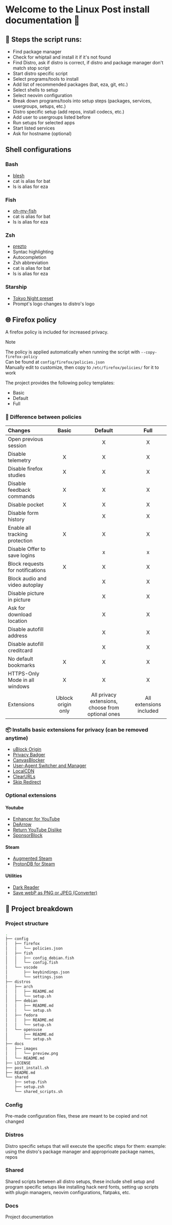 # Welcome to the Linux Post install documentation 👋

## 📃 Steps the script runs:
* Find package manager
* Check for whiptail and install it if it's not found
* Find Distro, ask if distro is correct, if distro and package manager don't match stop script
* Start distro specific script
* Select programs/tools to install
* Add list of recommended packages (bat, eza, git, etc.)
* Select shells to setup
* Select neovim configuration
* Break down programs/tools into setup steps (packages, services, usergroups, setups, etc.)
* Distro specific setup (add repos, install codecs, etc.)
* Add user to usergroups listed before
* Run setups for selected apps
* Start listed services
* Ask for hostname (optional)

## Shell configurations

### Bash
* [blesh](https://github.com/akinomyoga/ble.sh)
* cat is alias for bat
* ls is alias for eza

### Fish
* [oh-my-fish](https://github.com/oh-my-fish/oh-my-fish)
* cat is alias for bat
* ls is alias for eza

### Zsh
* [prezto](https://github.com/sorin-ionescu/prezto)
* Syntac highlighting
* Autocompletion
* Zsh abbreviation
* cat is alias for bat
* ls is alias for eza

### Starship
* [Tokyo Night preset](https://starship.rs/presets/tokyo-night)
* Prompt's logo changes to distro's logo

## 🌐 Firefox policy
A firefox policy is included for increased privacy.

> [!NOTE]
> The policy is applied automatically when running the script with ``--copy-firefox-policy`` <br />
> Can be found at ``config/firefox/policies.json`` <br />
> Manually edit to customize, then copy to ``/etc/firefox/policies/`` for it to work

The project provides the following policy templates:
* Basic
* Default
* Full

### 📖 Difference between policies

| Changes                          |       Basic        |                      Default                      |          Full           |
| :------------------------------- | :----------------: | :-----------------------------------------------: | :---------------------: |
| Open previous session            |                    |                         X                         |            X            |
| Disable telemetry                |         X          |                         X                         |            X            |
| Disable firefox studies          |         X          |                         X                         |            X            |
| Disable feedback commands        |         X          |                         X                         |            X            |
| Disable pocket                   |         X          |                         X                         |            X            |
| Disable form history             |                    |                         X                         |            X            |
| Enable all tracking protection   |         X          |                         X                         |            X            |
| Disable Offer to save logins     |                    |                         x                         |            x            |
| Block requests for notifications |         X          |                         X                         |            X            |
| Block audio and video autoplay   |                    |                         X                         |            X            |
| Disable picture in picture       |                    |                         X                         |            X            |
| Ask for download location        |                    |                         X                         |            X            |
| Disable autofill address         |                    |                         X                         |            X            |
| Disable autofill creditcard      |                    |                         X                         |            X            |
| No default bookmarks             |         X          |                         X                         |            X            |
| HTTPS-Only Mode in all windows   |         X          |                         X                         |            X            |
| Extensions                       | Ublock origin only | All privacy extensions, choose from optional ones | All extensions included |

### 📦 Installs basic extensions for privacy (can be removed anytime)
* [uBlock Origin][5]
* [Privacy Badger][6]
* [CanvasBlocker][7]
* [User-Agent Switcher and Manager][8]
* [LocalCDN][9]
* [ClearURLs][10]
* [Skip Redirect][11]

### Optional extensions

#### Youtube
* [Enhancer for YouTube][12]
* [DeArrow][13]
* [Return YouTube Dislike][14]
* [SponsorBlock][15]

#### Steam
* [Augmented Steam][16]
* [ProtonDB for Steam][17]

#### Utilities
* [Dark Reader][18]
* [Save webP as PNG or JPEG (Converter)][19]


## 📂 Project breakdown

### Project structure
```bash
.
├── config
│   ├── firefox
│   │   └── policies.json
│   ├── fish
│   │   ├── config_debian.fish
│   │   └── config.fish
│   └── vscode
│       ├── keybindings.json
│       └── settings.json
├── distros
│   ├── arch
│   │   ├── README.md
│   │   └── setup.sh
│   ├── debian
│   │   ├── README.md
│   │   └── setup.sh
│   ├── fedora
│   │   ├── README.md
│   │   └── setup.sh
│   └── opensuse
│       ├── README.md
│       └── setup.sh
├── docs
│   ├── images
│   │   └── preview.png
│   └── README.md
├── LICENSE
├── post_install.sh
├── README.md
└── shared
    ├── setup.fish
    ├── setup.zsh
    └── shared_scripts.sh
```

### Config
Pre-made configuration files, these are meant to be copied and not changed

### Distros
Distro specific setups that will execute the specific steps for them:
example: using the distro's package manager and approprioate package names, repos

### Shared
Shared scripts between all distro setups, these include shell setup and program specific setups like installing hack nerd fonts, setting up scripts with plugin managers, neovim configurations, flatpaks, etc.

### Docs
Project documentation

[5]: https://addons.mozilla.org/en-US/firefox/addon/ublock-origin/
[6]: https://addons.mozilla.org/en-US/firefox/addon/privacy-badger17/
[7]: https://addons.mozilla.org/en-US/firefox/addon/canvasblocker/
[8]: https://addons.mozilla.org/en-US/firefox/addon/user-agent-string-switcher/
[9]: https://addons.mozilla.org/en-US/firefox/addon/localcdn-fork-of-decentraleyes/
[10]: https://addons.mozilla.org/en-US/firefox/addon/clearurls/
[11]: https://addons.mozilla.org/en-US/firefox/addon/skip-redirect/

[12]: https://addons.mozilla.org/en-US/firefox/addon/enhancer-for-youtube/
[13]: https://addons.mozilla.org/en-US/firefox/addon/dearrow/
[14]: https://addons.mozilla.org/en-US/firefox/addon/return-youtube-dislikes/
[15]: https://addons.mozilla.org/en-US/firefox/addon/sponsorblock/

[16]: https://addons.mozilla.org/en-US/firefox/addon/augmented-steam/
[17]: https://addons.mozilla.org/en-US/firefox/addon/protondb-for-steam/

[18]: https://addons.mozilla.org/en-US/firefox/addon/darkreader/
[19]: https://addons.mozilla.org/en-US/firefox/addon/save-webp-as-png-or-jpeg/
